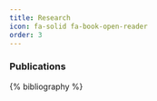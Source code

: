 ```yaml
---
title: Research
icon: fa-solid fa-book-open-reader
order: 3
---
```


### Publications

{% bibliography %}

